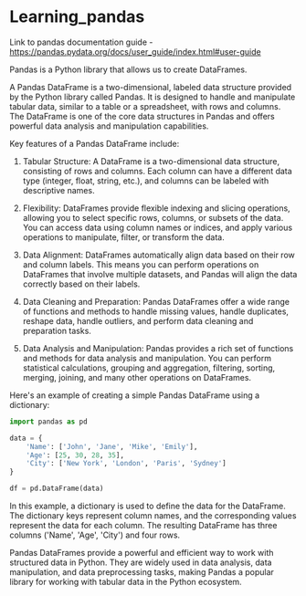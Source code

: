 # Learning_pandas

Link to pandas documentation guide - https://pandas.pydata.org/docs/user_guide/index.html#user-guide

Pandas is a Python library that allows us to create DataFrames.

A Pandas DataFrame is a two-dimensional, labeled data structure provided by the Python library called Pandas. It is designed to handle and manipulate tabular data, similar to a table or a spreadsheet, with rows and columns. The DataFrame is one of the core data structures in Pandas and offers powerful data analysis and manipulation capabilities.

Key features of a Pandas DataFrame include:

1. Tabular Structure: A DataFrame is a two-dimensional data structure, consisting of rows and columns. Each column can have a different data type (integer, float, string, etc.), and columns can be labeled with descriptive names.

2. Flexibility: DataFrames provide flexible indexing and slicing operations, allowing you to select specific rows, columns, or subsets of the data. You can access data using column names or indices, and apply various operations to manipulate, filter, or transform the data.

3. Data Alignment: DataFrames automatically align data based on their row and column labels. This means you can perform operations on DataFrames that involve multiple datasets, and Pandas will align the data correctly based on their labels.

4. Data Cleaning and Preparation: Pandas DataFrames offer a wide range of functions and methods to handle missing values, handle duplicates, reshape data, handle outliers, and perform data cleaning and preparation tasks.

5. Data Analysis and Manipulation: Pandas provides a rich set of functions and methods for data analysis and manipulation. You can perform statistical calculations, grouping and aggregation, filtering, sorting, merging, joining, and many other operations on DataFrames.

Here's an example of creating a simple Pandas DataFrame using a dictionary:

```python
import pandas as pd

data = {
    'Name': ['John', 'Jane', 'Mike', 'Emily'],
    'Age': [25, 30, 28, 35],
    'City': ['New York', 'London', 'Paris', 'Sydney']
}

df = pd.DataFrame(data)
```

In this example, a dictionary is used to define the data for the DataFrame. The dictionary keys represent column names, and the corresponding values represent the data for each column. The resulting DataFrame has three columns ('Name', 'Age', 'City') and four rows.

Pandas DataFrames provide a powerful and efficient way to work with structured data in Python. They are widely used in data analysis, data manipulation, and data preprocessing tasks, making Pandas a popular library for working with tabular data in the Python ecosystem.
